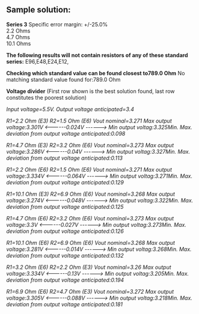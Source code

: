 Sample solution:
----------------
<b>Series 3</b>
Specific error margin: +/-25.0%<br>
2.2 Ohms<br>
4.7 Ohms<br>
10.1 Ohms<br>

<b>The following results will not contain resistors of any of these standard series:</b>
E96,E48,E24,E12,

<b>Checking which standard value can be found closest to789.0 Ohm</b>
No matching standard value found for:789.0 Ohm

<b>Voltage divider</b> 
(First row shown is the best solution found, last row constitutes the poorest solution)

<i>Input voltage=5.5V.    Output voltage anticipated=3.4

R1=2.2 Ohm (E3)  R2=1.5 Ohm (E6)    Vout nominal=3.271    Max output voltage:3.301V  <------0.024V ------> Min output voltag:3.325Min. 
Max. deviation from output voltage anticipated:0.098

R1=4.7 Ohm (E3)  R2=3.2 Ohm (E6)    Vout nominal=3.273    Max output voltage:3.286V  <------0.04V ------> Min output voltag:3.327Min. 
Max. deviation from output voltage anticipated:0.113

R1=2.2 Ohm (E6)  R2=1.5 Ohm (E6)    Vout nominal=3.271    Max output voltage:3.334V  <------0.064V ------> Min output voltag:3.271Min. 
Max. deviation from output voltage anticipated:0.129

R1=10.1 Ohm (E3)  R2=6.9 Ohm (E6)    Vout nominal=3.268    Max output voltage:3.274V  <------0.048V ------> Min output voltag:3.322Min. 
Max. deviation from output voltage anticipated:0.125

R1=4.7 Ohm (E6)  R2=3.2 Ohm (E6)    Vout nominal=3.273    Max output voltage:3.3V  <------0.027V ------> Min output voltag:3.273Min. 
Max. deviation from output voltage anticipated:0.126

R1=10.1 Ohm (E6)  R2=6.9 Ohm (E6)    Vout nominal=3.268    Max output voltage:3.281V  <------0.014V ------> Min output voltag:3.268Min. 
Max. deviation from output voltage anticipated:0.132

R1=3.2 Ohm (E6)  R2=2.2 Ohm (E3)    Vout nominal=3.26    Max output voltage:3.334V  <------0.13V ------> Min output voltag:3.205Min. 
Max. deviation from output voltage anticipated:0.194

R1=6.9 Ohm (E6)  R2=4.7 Ohm (E3)    Vout nominal=3.272    Max output voltage:3.305V  <------0.088V ------> Min output voltag:3.218Min. 
  Max. deviation from output voltage anticipated:0.181</i>
